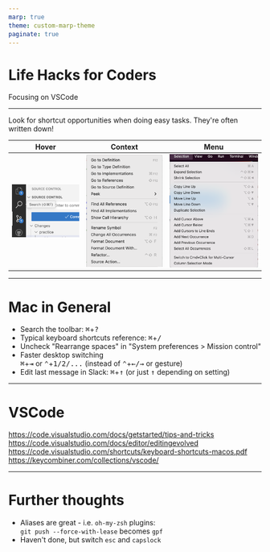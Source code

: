 ```yaml
---
marp: true
theme: custom-marp-theme
paginate: true
---
```


# Life Hacks for Coders

Focusing on VSCode 
 
---

Look for shortcut opportunities when doing easy tasks. They're often written down!

|                      Hover                       |                         Context                         |                      Menu                       |
| :----------------------------------------------: | :-----------------------------------------------------: | :---------------------------------------------: |
| ![height:250](screenshots/shortcut-on-hover.png) | ![height:400](screenshots/shortcut-in-context-menu.png) | ![height:400](screenshots/shortcut-in-menu.png) |

---

# Mac in General

* Search the toolbar: <kbd>⌘</kbd>+<kbd>?</kbd>
* Typical keyboard shortcuts reference: <kbd>⌘</kbd>+<kbd>/</kbd>
* Uncheck "Rearrange spaces" in "System preferences > Mission control"
* Faster desktop switching  
  <kbd>⌘</kbd>+<kbd>⇥</kbd> or <kbd>⌃</kbd>+<kbd>1/2/...</kbd> 
  (instead of <kbd>⌃</kbd>+<kbd>←/→</kbd> or gesture)
* Edit last message in Slack: <kbd>⌘</kbd>+<kbd>↑</kbd> (or just <kbd>↑</kbd> depending on setting)

---

# VSCode

https://code.visualstudio.com/docs/getstarted/tips-and-tricks  
https://code.visualstudio.com/docs/editor/editingevolved  
https://code.visualstudio.com/shortcuts/keyboard-shortcuts-macos.pdf  
https://keycombiner.com/collections/vscode/

---

# Further thoughts

* Aliases are great - i.e. `oh-my-zsh` plugins:  
  `git push --force-with-lease` becomes `gpf`
* Haven't done, but switch `esc` and `capslock`
